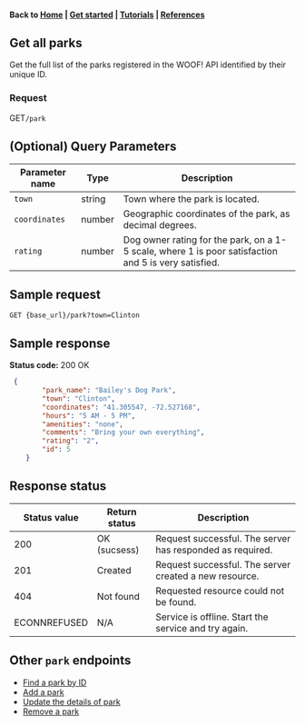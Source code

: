 <link rel="stylesheet" type="text/css" href="./assets/css/sophie-custom.css" />

#### Back to [Home](index.md) | [Get started](index.md#get-started) | [Tutorials](index.md#tutorials) | [References](index.md#reference)

## Get all parks
Get the full list of the parks registered in the WOOF! API identified by their unique ID.

### Request

<span class="button" id="delete">GET</span>`/park`


## (Optional) Query Parameters

| Parameter name   |Type   |Description   |  
|---|---|---|
| `town`  |string   | Town where the park is located.  |   
| `coordinates`  |number  | Geographic coordinates of the park, as decimal degrees. |   
| `rating`  |number   | Dog owner rating for the park, on a 1-5 scale, where 1 is poor satisfaction and 5 is very satisfied.  |    

## Sample request

```
GET {base_url}/park?town=Clinton
```



## Sample response
**Status code:** <span class="status-2xx">200 OK</span>

```json
 {
        "park_name": "Bailey's Dog Park",
        "town": "Clinton",
        "coordinates": "41.305547, -72.527168",
        "hours": "5 AM - 5 PM",
        "amenities": "none",
        "comments": "Bring your own everything",
        "rating": "2",
        "id": 5
    }
```
## Response status

|Status value   |Return status  |Description   |  
|---|---|---|
| 200  | OK (sucsess)  | Request successful. The server has responded as required.  |  
| 201  | Created  | Request successful. The server created a new resource.  |  
| 404|Not found| Requested resource could not be found.|
| ECONNREFUSED| N/A| Service is offline. Start the service and try again.| 

## Other `park` endpoints
* [Find a park by ID](park-get-park-by-id)
* [Add a park](park-add-new-park.md)
* [Update the details of park](park-update-park.md)
* [Remove a park](park-delete-park.md)